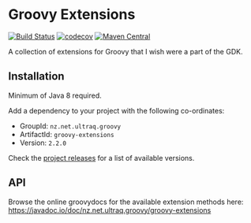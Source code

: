 
Groovy Extensions
=================

[![Build Status](https://github.com/ultraq/groovy-extensions/actions/workflows/build.yml/badge.svg)](https://github.com/ultraq/groovy-extensions/actions)
[![codecov](https://codecov.io/gh/ultraq/groovy-extensions/branch/main/graph/badge.svg?token=IIV5XF3B1L)](https://codecov.io/gh/ultraq/groovy-extensions)
[![Maven Central](https://img.shields.io/maven-central/v/nz.net.ultraq.groovy/groovy-extensions.svg?maxAge=3600)](http://search.maven.org/#search|ga|1|g%3A%22nz.net.ultraq.groovy%22%20AND%20a%3A%22groovy-extensions%22)

A collection of extensions for Groovy that I wish were a part of the GDK.


Installation
------------

Minimum of Java 8 required.

Add a dependency to your project with the following co-ordinates:

 - GroupId: `nz.net.ultraq.groovy`
 - ArtifactId: `groovy-extensions`
 - Version: `2.2.0`

Check the [project releases](https://github.com/ultraq/groovy-extensions/releases)
for a list of available versions.


API
---

Browse the online groovydocs for the available extension methods here:
https://javadoc.io/doc/nz.net.ultraq.groovy/groovy-extensions
